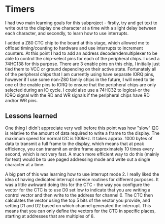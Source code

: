 
# Timers

I had two main learning goals for this subproject - firstly, try and get text to write out to the display one character at a time with a slight delay between each character, and secondly, to learn how to use interrupts.

I added a Z80 CTC chip to the board at this stage, which allowed me to offload timing/counting to hardware and use interrupts to increment counters. At this point I had to add an address decoder/demultiplexer to be able to control the chip-select pins for each of the peripheral chips. I used a 74HC138 for this purpose. There are 3 enable pins on this chip, I initially just tied them to VCC or ground depending on their active state. Fortunately all of the peripheral chips that I am currently using have separate IORQ pins, however if I use some non-Z80 family chips in the future, I will need to tie one of the enable pins to IORQ to ensure that the peripheral chips are only selected during an IO cycle. I could also use a 74HC32 to logical-or the IORQ signal with the RD and WR signals if the peripheral chips have RD and/or WR pins.

## Lessons learned

One thing I didn't appreciate very well before this point was how "slow" I2C is relative to the amount of data required to write a frame to the display. The maximum speed for normal I2C is 100kHz. It takes approx. 1000 bytes of data to transmit a full frame to the display, which means that at peak efficiency, you can transmit an entire frame approximately 10 times every second, which is not very fast. A much more efficient way to do this (mainly for text) would be to use paged addressing mode and write out a single character at a time.

A big part of this was learning how to use interrupt mode 2. I really liked the idea of having dedicated interrupt service routines for different purposes. It was a little awkward doing this for the CTC - the way you configure the vector for the CTC is to use D0 set low to indicate that you are writing a control vector and then write to the address for channel 0. The CTC then calculates the vector using the top 5 bits of the vector you provide, and setting D1 and D2 based on which channel generated the interrupt. This means that you can only define the vectors for the CTC in specific places, starting at addresses that are multiples of 8.
